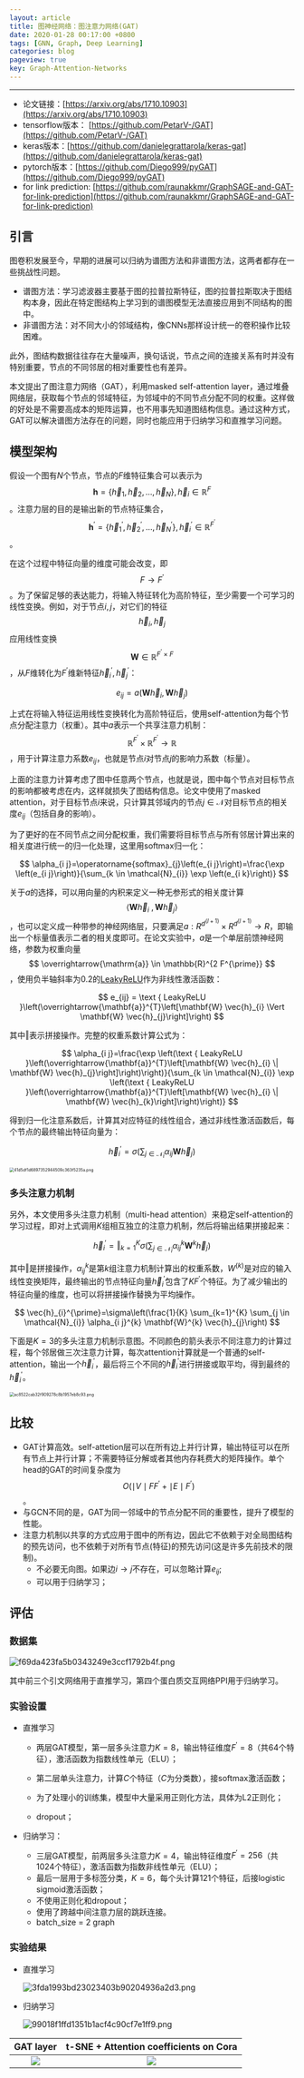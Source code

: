 ```yaml
---
layout: article
title: 图神经网络：图注意力网络(GAT)
date: 2020-01-28 00:17:00 +0800
tags: [GNN, Graph, Deep Learning]
categories: blog
pageview: true
key: Graph-Attention-Networks
---
```




------

- 论文链接：[https://arxiv.org/abs/1710.10903](https://arxiv.org/abs/1710.10903)
- tensorflow版本： [https://github.com/PetarV-/GAT](https://github.com/PetarV-/GAT)
- keras版本：[https://github.com/danielegrattarola/keras-gat](https://github.com/danielegrattarola/keras-gat)
- pytorch版本：[https://github.com/Diego999/pyGAT](https://github.com/Diego999/pyGAT)
- for link prediction: [https://github.com/raunakkmr/GraphSAGE-and-GAT-for-link-prediction](https://github.com/raunakkmr/GraphSAGE-and-GAT-for-link-prediction)



## 引言

图卷积发展至今，早期的进展可以归纳为谱图方法和非谱图方法，这两者都存在一些挑战性问题。

- 谱图方法：学习滤波器主要基于图的拉普拉斯特征，图的拉普拉斯取决于图结构本身，因此在特定图结构上学习到的谱图模型无法直接应用到不同结构的图中。
- 非谱图方法：对不同大小的邻域结构，像CNNs那样设计统一的卷积操作比较困难。

此外，图结构数据往往存在大量噪声，换句话说，节点之间的连接关系有时并没有特别重要，节点的不同邻居的相对重要性也有差异。

本文提出了图注意力网络（GAT），利用masked self-attention layer，通过堆叠网络层，获取每个节点的邻域特征，为邻域中的不同节点分配不同的权重。这样做的好处是不需要高成本的矩阵运算，也不用事先知道图结构信息。通过这种方式，GAT可以解决谱图方法存在的问题，同时也能应用于归纳学习和直推学习问题。

## 模型架构

假设一个图有$N$个节点，节点的$F$维特征集合可以表示为$$
\mathbf{h}=\left\{\vec{h}_{1}, \vec{h}_{2}, \ldots, \vec{h}_{N}\right\}, \vec{h}_{i} \in \mathbb{R}^{F}
$$。注意力层的目的是输出新的节点特征集合，$$
\mathbf{h}^{\prime}=\left\{\vec{h}_{1}^{\prime}, \vec{h}_{2}^{\prime}, \ldots, \vec{h}_{N}^{\prime}\right\}, \vec{h}_{i}^{\prime} \in \mathbb{R}^{F^{\prime}}
$$。

在这个过程中特征向量的维度可能会改变，即$$F \rightarrow F^{\prime}$$。为了保留足够的表达能力，将输入特征转化为高阶特征，至少需要一个可学习的线性变换。例如，对于节点$i,j$，对它们的特征$$\vec{h}_{i},\vec{h}_{j}$$应用线性变换$$
\mathbf{W} \in \mathbb{R}^{F^{\prime} \times F}
$$，从$F$维转化为$F^{\prime}$维新特征$\vec{h}_{i}^{\prime},\vec{h}_{j}^{\prime}$：


$$
e_{i j}=a\left(\mathbf{W} \vec{h}_{i}, \mathbf{W} \vec{h}_{j}\right)
$$

上式在将输入特征运用线性变换转化为高阶特征后，使用self-attention为每个节点分配注意力（权重）。其中$a$表示一个共享注意力机制：$$
\mathbb{R}^{F^{\prime}} \times \mathbb{R}^{F^{\prime}} \rightarrow \mathbb{R}
$$，用于计算注意力系数$e_{ij}$，也就是节点$i$对节点$j$的影响力系数（标量）。

上面的注意力计算考虑了图中任意两个节点，也就是说，图中每个节点对目标节点的影响都被考虑在内，这样就损失了图结构信息。论文中使用了masked attention，对于目标节点$i$来说，只计算其邻域内的节点$j\in \mathcal{N}$对目标节点的相关度$e_{ij}$（包括自身的影响）。

为了更好的在不同节点之间分配权重，我们需要将目标节点与所有邻居计算出来的相关度进行统一的归一化处理，这里用softmax归一化：


$$
\alpha_{i j}=\operatorname{softmax}_{j}\left(e_{i j}\right)=\frac{\exp \left(e_{i j}\right)}{\sum_{k \in \mathcal{N}_{i}} \exp \left(e_{i k}\right)}
$$


关于$a$的选择，可以用向量的内积来定义一种无参形式的相关度计算$$\langle \mathbf{W} \vec{h}_{i}\ , \mathbf{W} \vec{h}_{j} \rangle$$，也可以定义成一种带参的神经网络层，只要满足$a:R^{d^{(l+1)}} \times R^{d^{(l+1)}} \rightarrow R$，即输出一个标量值表示二者的相关度即可。在论文实验中，$a$是一个单层前馈神经网络，参数为权重向量$$
\overrightarrow{\mathrm{a}} \in \mathbb{R}^{2 F^{\prime}}
$$，使用负半轴斜率为0.2的[LeakyReLU](https://blog.csdn.net/sinat_33027857/article/details/80192789)作为非线性激活函数：


$$
e_{ij} = \text { LeakyReLU }\left(\overrightarrow{\mathbf{a}}^{T}\left[\mathbf{W} \vec{h}_{i} \Vert \mathbf{W} \vec{h}_{j}\right]\right)
$$


其中$\Vert$表示拼接操作。完整的权重系数计算公式为：


$$
\alpha_{i j}=\frac{\exp \left(\text { LeakyReLU }\left(\overrightarrow{\mathbf{a}}^{T}\left[\mathbf{W} \vec{h}_{i} \| \mathbf{W} \vec{h}_{j}\right]\right)\right)}{\sum_{k \in \mathcal{N}_{i}} \exp \left(\text { LeakyReLU }\left(\overrightarrow{\mathbf{a}}^{T}\left[\mathbf{W} \vec{h}_{i} \| \mathbf{W} \vec{h}_{k}\right]\right)\right)}
$$


得到归一化注意系数后，计算其对应特征的线性组合，通过非线性激活函数后，每个节点的最终输出特征向量为：


$$
\vec{h}_{i}^{\prime}=\sigma\left(\sum_{j \in \mathcal{N}_{i}} \alpha_{i j} \mathbf{W} \vec{h}_{j}\right)
$$

<img src="http://ww1.sinaimg.cn/large/005NduT8ly1gbdrzbl2cbj30en0g4dgj.jpg" alt="41d5df1d6897352944509c363f5235a.png" style="zoom:50%;" />

### 多头注意力机制

另外，本文使用多头注意力机制（multi-head attention）来稳定self-attention的学习过程，即对上式调用$K$组相互独立的注意力机制，然后将输出结果拼接起来：


$$
\vec{h}_{i}^{\prime}=\Vert_{k=1}^{K} \sigma\left(\sum_{j \in \mathcal{N}_{i}} \alpha_{i j}^{k} \mathbf{W}^{k} \vec{h}_{j}\right)
$$


其中$\Vert$是拼接操作，$\alpha_{ij}^{k}$是第$k$组注意力机制计算出的权重系数，$W^{(k)}$是对应的输入线性变换矩阵，最终输出的节点特征向量$\vec{h}_{i}^{\prime}$包含了$KF^{\prime}$个特征。为了减少输出的特征向量的维度，也可以将拼接操作替换为平均操作。


$$
\vec{h}_{i}^{\prime}=\sigma\left(\frac{1}{K} \sum_{k=1}^{K} \sum_{j \in \mathcal{N}_{i}} \alpha_{i j}^{k} \mathbf{W}^{k} \vec{h}_{j}\right)
$$


下面是$K=3$的多头注意力机制示意图。不同颜色的箭头表示不同注意力的计算过程，每个邻居做三次注意力计算，每次attention计算就是一个普通的self-attention，输出一个$\vec{h}_{i}^{\prime}$，最后将三个不同的$\vec{h}_{i}^{\prime}$进行拼接或取平均，得到最终的$\vec{h}_{i}^{\prime}$。





<img src="http://ww1.sinaimg.cn/large/005NduT8ly1gbdrzzxu0ij30kh0d6gn1.jpg" alt="ac8522cab32f909278c8b1957eb8c93.png" style="zoom:50%;" />



## 比较

- GAT计算高效。self-attetion层可以在所有边上并行计算，输出特征可以在所有节点上并行计算；不需要特征分解或者其他内存耗费大的矩阵操作。单个head的GAT的时间复杂度为$$O\left(\mid V\mid F F^{\prime}+\mid E\mid F^{\prime}\right)$$。
- 与GCN不同的是，GAT为同一邻域中的节点分配不同的重要性，提升了模型的性能。
- 注意力机制以共享的方式应用于图中的所有边，因此它不依赖于对全局图结构的预先访问，也不依赖于对所有节点(特征)的预先访问(这是许多先前技术的限制)。
  - 不必要无向图。如果边$i\rightarrow j$不存在，可以忽略计算$e_{ij}$;
  - 可以用于归纳学习；

## 评估

### 数据集

![f69da423fa5b0343249e3ccf1792b4f.png](http://ww1.sinaimg.cn/large/005NduT8ly1gbdsqvcbfgj30yg0bdacb.jpg)

其中前三个引文网络用于直推学习，第四个蛋白质交互网络PPI用于归纳学习。

### 实验设置

- 直推学习

  - 两层GAT模型，第一层多头注意力$K=8$，输出特征维度$F^{\prime}=8$（共64个特征），激活函数为指数线性单元（ELU）；
  - 第二层单头注意力，计算$C$个特征（$C$为分类数），接softmax激活函数；

  - 为了处理小的训练集，模型中大量采用正则化方法，具体为L2正则化；
  - dropout；

- 归纳学习：

  - 三层GAT模型，前两层多头注意力$K=4$，输出特征维度$F^{\prime}=256$（共1024个特征），激活函数为指数非线性单元（ELU）；
  - 最后一层用于多标签分类，$K=6$，每个头计算121个特征，后接logistic sigmoid激活函数；
  - 不使用正则化和dropout；
  - 使用了跨越中间注意力层的跳跃连接。
  - batch_size = 2 graph

### 实验结果

- 直推学习

    ![3fda1993bd23023403b90204936a2d3.png](http://ww1.sinaimg.cn/large/005NduT8ly1gbdsxphq5uj30ya0hlq71.jpg)



- 归纳学习

  ![99018f1ffd1351b1acf4c90cf7e1ff9.png](http://ww1.sinaimg.cn/large/005NduT8ly1gbdsz19osbj30yt0gsgp0.jpg)



GAT layer            |  t-SNE + Attention coefficients on Cora
:-------------------------:|:-------------------------:
![](http://www.cl.cam.ac.uk/~pv273/images/gat.jpg)  |  ![](http://www.cl.cam.ac.uk/~pv273/images/gat_tsne.jpg)

